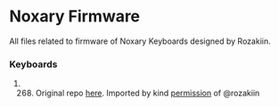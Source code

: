 # Noxary Firmware

All files related to firmware of Noxary Keyboards designed by Rozakiin.

### Keyboards

 1. 268. Original repo [here](https://github.com/Rozakiin/Noxary_Firmware). Imported by kind [permission](https://github.com/Rozakiin/Noxary_Firmware/issues/1) of @rozakiin
